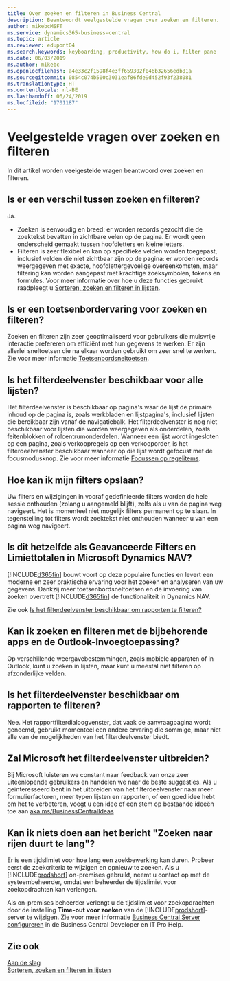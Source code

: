 ```yaml
---
title: Over zoeken en filteren in Business Central
description: Beantwoordt veelgestelde vragen over zoeken en filteren.
author: mikebcMSFT
ms.service: dynamics365-business-central
ms.topic: article
ms.reviewer: edupont04
ms.search.keywords: keyboarding, productivity, how do i, filter pane
ms.date: 06/03/2019
ms.author: mikebc
ms.openlocfilehash: a4e33c2f1598f4e3ff659302f046b32656edb81a
ms.sourcegitcommit: 0854c074b500c3031eaf86fde9d452f93f238081
ms.translationtype: HT
ms.contentlocale: nl-BE
ms.lasthandoff: 06/24/2019
ms.locfileid: "1701187"
---
```

# <a name="searching-and-filtering-faq"></a>Veelgestelde vragen over zoeken en filteren
In dit artikel worden veelgestelde vragen beantwoord over zoeken en filteren.

## <a name="is-there-a-difference-between-searching-and-filtering"></a>Is er een verschil tussen zoeken en filteren?
Ja.
- Zoeken is eenvoudig en breed: er worden records gezocht die de zoektekst bevatten in zichtbare velen op de pagina. Er wordt geen onderscheid gemaakt tussen hoofdletters en kleine letters.
- Filteren is zeer flexibel en kan op specifieke velden worden toegepast, inclusief velden die niet zichtbaar zijn op de pagina: er worden records weergegeven met exacte, hoofdlettergevoelige overeenkomsten, maar filtering kan worden aangepast met krachtige zoeksymbolen, tokens en formules. Voor meer informatie over hoe u deze functies gebruikt raadpleegt u [Sorteren, zoeken en filteren in lijsten](ui-enter-criteria-filters.md).

## <a name="is-there-a-keyboard-experience-for-search-and-filter"></a>Is er een toetsenbordervaring voor zoeken en filteren?
Zoeken en filteren zijn zeer geoptimaliseerd voor gebruikers die muisvrije interactie prefereren om efficiënt met hun gegevens te werken. Er zijn allerlei sneltoetsen die na elkaar worden gebruikt om zeer snel te werken. Zie voor meer informatie [Toetsenbordsneltoetsen](keyboard-shortcuts.md#KeyboardFilter).

## <a name="is-the-filter-pane-available-on-all-lists"></a>Is het filterdeelvenster beschikbaar voor alle lijsten?
Het filterdeelvenster is beschikbaar op pagina's waar de lijst de primaire inhoud op de pagina is, zoals werkbladen en lijstpagina's, inclusief lijsten die bereikbaar zijn vanaf de navigatiebalk. Het filterdeelvenster is nog niet beschikbaar voor lijsten die worden weergegeven als onderdelen, zoals feitenblokken of rolcentrumonderdelen. Wanneer een lijst wordt ingesloten op een pagina, zoals verkoopregels op een verkooporder, is het filterdeelvenster beschikbaar wanneer op die lijst wordt gefocust met de focusmodusknop. Zie voor meer informatie [Focussen op regelitems](ui-enter-data.md#Focus).

## <a name="how-can-i-save-my-filters"></a>Hoe kan ik mijn filters opslaan?

Uw filters en wijzigingen in vooraf gedefinieerde filters worden de hele sessie onthouden (zolang u aangemeld blijft), zelfs als u van de pagina weg navigeert. Het is momenteel niet mogelijk filters permanent op te slaan. In tegenstelling tot filters wordt zoektekst niet onthouden wanneer u van een pagina weg navigeert.

## <a name="is-this-the-same-as-advanced-filters-and-limit-totals-in-microsoft-dynamics-nav"></a>Is dit hetzelfde als Geavanceerde Filters en Limiettotalen in Microsoft Dynamics NAV?

[!INCLUDE[d365fin](includes/d365fin_md.md)] bouwt voort op deze populaire functies en levert een moderne en zeer praktische ervaring voor het zoeken en analyseren van uw gegevens. Dankzij meer toetsenbordsneltoetsen en de invoering van zoeken overtreft [!INCLUDE[d365fin](includes/d365fin_md.md)] de functionaliteit in Dynamics NAV.  

Zie ook [Is het filterdeelvenster beschikbaar om rapporten te filteren?](#is-the-filter-pane-available-for-filtering-reports)  

## <a name="can-i-search-and-filter-using-the-companion-apps-and-outlook-addin"></a>Kan ik zoeken en filteren met de bijbehorende apps en de Outlook-Invoegtoepassing?
Op verschillende weergavebestemmingen, zoals mobiele apparaten of in Outlook, kunt u zoeken in lijsten, maar kunt u meestal niet filteren op afzonderlijke velden.

## <a name="is-the-filter-pane-available-for-filtering-reports"></a>Is het filterdeelvenster beschikbaar om rapporten te filteren?
Nee. Het rapportfilterdialoogvenster, dat vaak de aanvraagpagina wordt genoemd, gebruikt momenteel een andere ervaring die sommige, maar niet alle van de mogelijkheden van het filterdeelvenster biedt.

## <a name="will-microsoft-extend-the-filter-pane-experience"></a>Zal Microsoft het filterdeelvenster uitbreiden?
Bij Microsoft luisteren we constant naar feedback van onze zeer uiteenlopende gebruikers en handelen we naar de beste suggesties. Als u geïnteresseerd bent in het uitbreiden van het filterdeelvenster naar meer formulierfactoren, meer typen lijsten en rapporten, of een goed idee hebt om het te verbeteren, voegt u een idee of een stem op bestaande ideeën toe aan [aka.ms/BusinessCentralIdeas](https://aka.ms/businesscentralideas)

## <a name="can-i-do-anything-about-the-searching-for-rows-is-taking-too-long-message"></a>Kan ik niets doen aan het bericht "Zoeken naar rijen duurt te lang"?

Er is een tijdslimiet voor hoe lang een zoekbewerking kan duren. Probeer eerst de zoekcriteria te wijzigen en opnieuw te zoeken. Als u [!INCLUDE[prodshort](includes/prodshort.md)] on-premises gebruikt, neemt u contact op met de systeembeheerder, omdat een beheerder de tijdslimiet voor zoekopdrachten kan verlengen.

Als on-premises beheerder verlengt u de tijdslimiet voor zoekopdrachten door de instelling **Time-out voor zoeken** van de [!INCLUDE[prodshort](includes/prodshort.md)]-server te wijzigen. Zie voor meer informatie [Business Central Server configureren](https://docs.microsoft.com/en-us/dynamics365/business-central/dev-itpro/administration/configure-server-instance?#Database) in de Business Central Developer en IT Pro Help.

## <a name="see-also"></a>Zie ook

[Aan de slag](product-get-started.md)  
[Sorteren, zoeken en filteren in lijsten](ui-enter-criteria-filters.md)  
